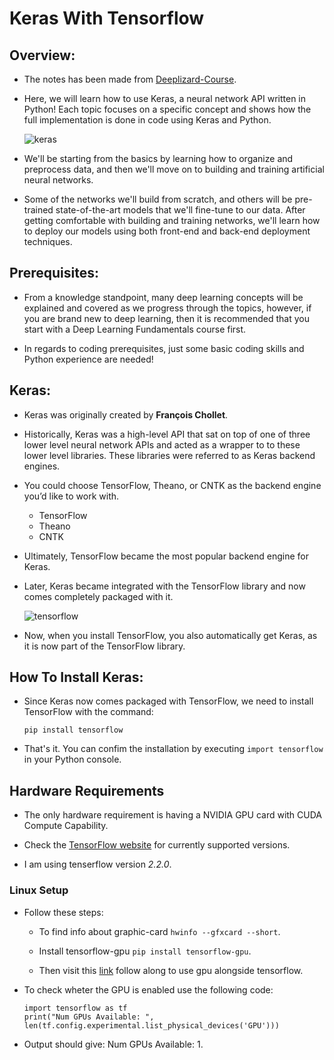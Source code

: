 # Keras With Tensorflow

## Overview:

* The notes has been made from [Deeplizard-Course](https://deeplizard.com/learn/video/RznKVRTFkBY).

* Here, we will learn how to use Keras, a neural network API written in Python! Each topic focuses on a specific concept and shows how the full implementation is done in code using Keras and Python.

    ![keras](https://user-images.githubusercontent.com/33928040/87566184-42911600-c6e0-11ea-95f3-4adc833beb56.png)

* We'll be starting from the basics by learning how to organize and preprocess data, and then we'll move on to building and training artificial neural networks.

* Some of the networks we'll build from scratch, and others will be pre-trained state-of-the-art models that we'll fine-tune to our data. After getting comfortable with building and training networks, we'll learn how to deploy our models using both front-end and back-end deployment techniques.

## Prerequisites:

* From a knowledge standpoint, many deep learning concepts will be explained and covered as we progress through the topics, however, if you are brand new to deep learning, then it is recommended that you start with a Deep Learning Fundamentals course first.

* In regards to coding prerequisites, just some basic coding skills and Python experience are needed!

## Keras:

* Keras was originally created by **François Chollet**. 

* Historically, Keras was a high-level API that sat on top of one of three lower level neural network APIs and acted as a wrapper to to these lower level libraries. These libraries were referred to as Keras backend engines.

* You could choose TensorFlow, Theano, or CNTK as the backend engine you’d like to work with.
    
    * TensorFlow
    * Theano
    * CNTK
    
* Ultimately, TensorFlow became the most popular backend engine for Keras.

* Later, Keras became integrated with the TensorFlow library and now comes completely packaged with it.    

    ![tensorflow](https://user-images.githubusercontent.com/33928040/87566665-f98d9180-c6e0-11ea-9574-6531eb64482d.png)

* Now, when you install TensorFlow, you also automatically get Keras, as it is now part of the TensorFlow library.

## How To Install Keras:

* Since Keras now comes packaged with TensorFlow, we need to install TensorFlow with the command:
  
  `pip install tensorflow`
  
* That's it. You can confim the installation by executing `import tensorflow` in your Python console.

## Hardware Requirements
* The only hardware requirement is having a NVIDIA GPU card with CUDA Compute Capability.

* Check the [TensorFlow website](https://www.tensorflow.org/install/gpu#hardware_requirements) for currently supported versions.

* I am using tenserflow version *2.2.0*.

### Linux Setup

* Follow these steps:
    
    * To find info about graphic-card `hwinfo --gfxcard --short`.
    
    * Install tensorflow-gpu `pip install tensorflow-gpu`.
    
    * Then visit this [link](https://www.tensorflow.org/install/gpu) follow along to use gpu alongside tensorflow.
   
* To check wheter the GPU is enabled use the following code:
    
    ```
    import tensorflow as tf
    print("Num GPUs Available: ", len(tf.config.experimental.list_physical_devices('GPU')))
    ```
    
* Output should give: Num GPUs Available: 1.    
        

